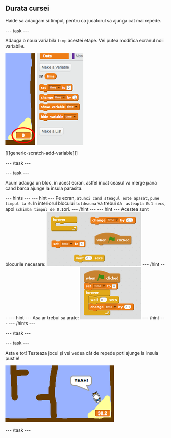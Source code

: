 ## Durata cursei

Haide sa adaugam si timpul, pentru ca jucatorul sa ajunga cat mai repede.

\--- task \---

Adauga o noua variabila `timp` acestei etape. Vei putea modifica ecranul noii variabile.

![captură de ecran](images/boat-variable.png)

[[[generic-scratch-add-variable]]]

\--- /task \---

\--- task \---

Acum adauga un bloc, in acest ecran, astfel incat ceasul va merge pana cand barca ajunge la insula parasita.

\--- hints \--- \--- hint \--- Pe ecran, `atunci cand steagul este apasat`, `pune timpul la 0`. In interiorul blocului `totdeauna` va trebui sa ` asteapta 0.1 secs`, apoi `schimba timpul de 0.1`ori. \--- /hint \--- \--- hint \--- Acestea sunt blocurile necesare: ![screenshot](images/boat-time-blocks.png) \--- /hint \--- \--- hint \--- Asa ar trebui sa arate: ![screenshot](images/boat-time-code.png) \--- /hint \--- \--- /hints \---

\--- /task \---

\--- task \---

Asta e tot! Testeaza jocul şi vei vedea cât de repede poti ajunge la insula pustie!

![captură de ecran](images/boat-variable-test.png)

\--- /task \---